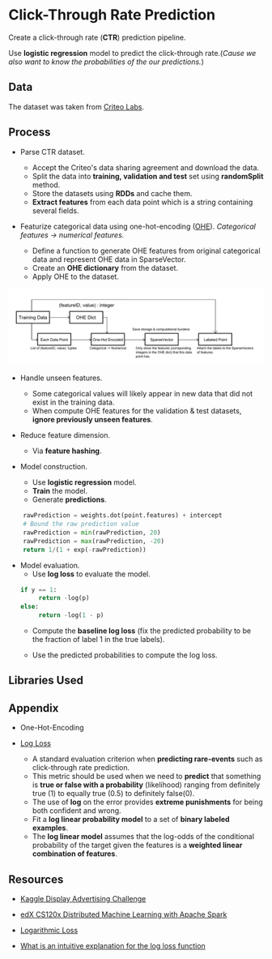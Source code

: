 # Click-Through Rate Prediction

Create a click-through rate (**CTR**) prediction pipeline.

Use **logistic regression** model to predict the click-through rate.(*Cause we also want to know the probabilities of the our predictions.*)

## Data

The dataset was taken from [Criteo Labs](http://labs.criteo.com/downloads/2014-kaggle-display-advertising-challenge-dataset/).

## Process

- Parse CTR dataset.
    - Accept the Criteo's data sharing agreement and download the data.
    - Split the data into **training, validation and test** set using **randomSplit** method.
    - Store the datasets using **RDDs** and cache them.
    - **Extract features** from each data point which is a string containing several fields.


- Featurize categorical data using one-hot-encoding ([OHE](https://www.quora.com/What-is-one-hot-encoding-and-when-is-it-used-in-data-science)).
*Categorical features -> numerical features.*
    - Define a function to generate OHE features from original categorical data and represent OHE data in SparseVector.       
    - Create an **OHE dictionary** from the dataset.
    - Apply OHE to the dataset.

<p align="justify">
  <img src="https://github.com/xuwenyihust/Distributed-Machine-Learning-Exercise/blob/master/images/CTR_data.JPG" width="900"/>
</p>

- Handle unseen features.
    - Some categorical values will likely appear in new data that did not exist in the training data.
    - When compute OHE features for the validation & test datasets, **ignore previously unseen features**.

- Reduce feature dimension.
    - Via **feature hashing**.

- Model construction.
    - Use **logistic regression** model.
    - **Train** the model.
    - Generate **predictions**.
```python
    rawPrediction = weights.dot(point.features) + intercept
    # Bound the raw prediction value
    rawPrediction = min(rawPrediction, 20)
    rawPrediction = max(rawPrediction, -20)
    return 1/(1 + exp(-rawPrediction))
```

- Model evaluation.
    - Use **log loss** to evaluate the model.
    ```python
    if y == 1:
         return -log(p)
    else:
         return -log(1 - p)
    ```      
    - Compute the **baseline log loss** (fix the predicted probability to be the fraction of label 1 in the true labels). 

    - Use the predicted probabilities to compute the log loss.

## Libraries Used


## Appendix

- One-Hot-Encoding

- [Log Loss](https://www.kaggle.com/wiki/LogarithmicLoss)
    - A standard evaluation criterion when **predicting rare-events** such as click-through rate prediction.
    - This metric should be used when we need to **predict** that something is **true or false with a probability** (likelihood) ranging from definitely true (1) to equally true (0.5) to definitely false(0).
    - The use of **log** on the error provides **extreme punishments** for being both confident and wrong.
    - Fit a **log linear probability model** to a set of **binary labeled examples**.
    - The **log linear model** assumes that the log-odds of the conditional probability of the target given the features is a **weighted linear combination of features**. 

## Resources
- [Kaggle Display Advertising Challenge](https://www.kaggle.com/c/criteo-display-ad-challenge)
- [edX CS120x Distributed Machine Learning with Apache Spark](https://courses.edx.org/courses/course-v1:BerkeleyX+CS120x+2T2016/info)

- [Logarithmic Loss](https://www.kaggle.com/wiki/LogarithmicLoss)

- [What is an intuitive explanation for the log loss function](https://www.quora.com/What-is-an-intuitive-explanation-for-the-log-loss-function)

